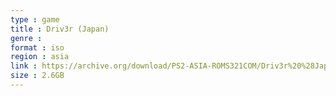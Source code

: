 ```yaml
---
type : game
title : Driv3r (Japan)
genre : 
format : iso
region : asia
link : https://archive.org/download/PS2-ASIA-ROMS321COM/Driv3r%20%28Japan%29.7z
size : 2.6GB
---
```

